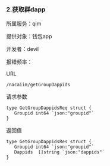 ### **2.获取群dapp**

所属服务：qim

提供对象：钱包app

开发者：devil

报错频率：

URL

```
/nacaiim/getGroupDappids
```

请求参数

    type GetGroupDappidsReq struct {
       Groupid int64 `json:"groupid"`
    }

返回值

    type GetGroupDappidsRes struct {
       Groupid int64 `json:"groupid"`
       Dappids  []string `json:"dappids"`
    }



